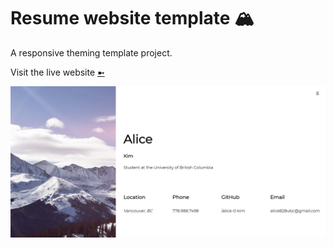 # Resume website template :mountain_snow:

A responsive theming template project.

Visit the live website [&#10172;](https://alice-0-kim.github.io)

![screenshot](/images/screenshot.png)

